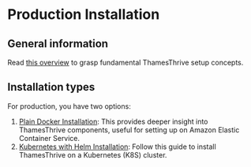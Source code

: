 # Production Installation

## General information

Read [this overview](guide.md) to grasp fundamental ThamesThrive setup concepts.

## Installation types

For production, you have two options:

1. [Plain Docker Installation](docker/index.md): This provides deeper insight into ThamesThrive components, useful for
   setting up on Amazon Elastic Container Service.
2. [Kubernetes with Helm Installation](k8s/index.md): Follow this guide to install ThamesThrive on a Kubernetes (K8S)
   cluster.

